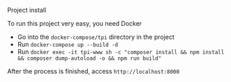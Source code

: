 Project install

To run this project very easy, you need Docker

 - Go into the ``docker-compose/tpi`` directory in the project
 - Run ``docker-compose up --build -d``
 - Run ``docker exec -it tpi-www sh -c "composer install && npm install && composer dump-autoload -o && npm run build"``
 
After the process is finished, access ``http://localhost:8000``
